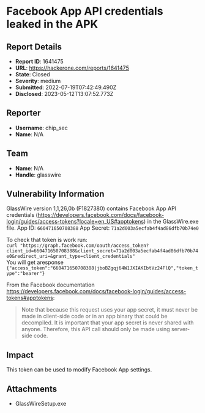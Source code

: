 # Facebook App API credentials leaked in the APK

## Report Details
- **Report ID**: 1641475
- **URL**: https://hackerone.com/reports/1641475
- **State**: Closed
- **Severity**: medium
- **Submitted**: 2022-07-19T07:42:49.490Z
- **Disclosed**: 2023-05-12T13:07:52.773Z

## Reporter
- **Username**: chip_sec
- **Name**: N/A

## Team
- **Name**: N/A
- **Handle**: glasswire

## Vulnerability Information
GlassWire version 1,1,26,0b (F1827380) contains Facebook App API credentials (https://developers.facebook.com/docs/facebook-login/guides/access-tokens?locale=en_US#apptokens) in the GlassWire.exe file.
App ID: `660471650708388`
App Secret: `71a2d003a5ecfab4f4ad86dfb70b74e0`

To check that token is work run:  
`curl "https://graph.facebook.com/oauth/access_token?client_id=660471650708388&client_secret=71a2d003a5ecfab4f4ad86dfb70b74e0&redirect_uri=&grant_type=client_credentials"`  
You will get aresponse `{"access_token":"660471650708388|jboBZgqj64W1JXIAKIbtVz24FlQ","token_type":"bearer"}`

From the Facebook documentation https://developers.facebook.com/docs/facebook-login/guides/access-tokens#apptokens:  
> Note that because this request uses your app secret, it must never be made in client-side code or in an app binary that could be decompiled. It is important that your app secret is never shared with anyone. Therefore, this API call should only be made using server-side code.

## Impact

This token can be used to modify Facebook App settings.

## Attachments
- GlassWireSetup.exe
